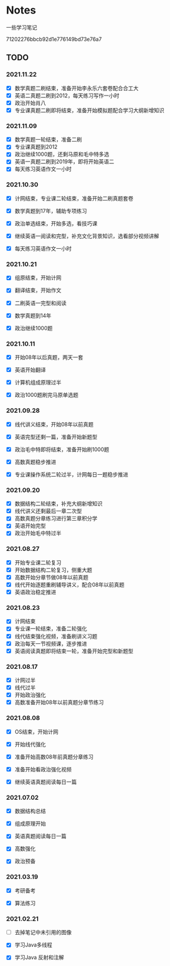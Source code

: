 # Notes

一些学习笔记

71202276bbcb92d1e776149bd73e76a7

## TODO

### 2021.11.22

- [x] 数学真题二刷结束，准备开始李永乐六套卷配合合工大
- [x] 英语二真题二刷到2012，每天练习写作一小时
- [x] 政治开始肖八
- [x] 专业课真题二刷即将结束，准备开始模拟题配合学习大纲新增知识

### 2021.11.09

- [x] 数学真题一轮结束，准备二刷
- [x] 专业课真题到2012
- [x] 政治继续1000题，还剩马原和毛中特多选
- [x] 英语一真题二刷到2019年，即将开始英语二
- [x] 每天练习英语作文一小时

### 2021.10.30

- [x] 计网结束，专业课二轮结束，准备开始二刷真题套卷
- [x] 数学真题到17年，辅助专项练习
- [x] 政治单选结束，开始多选，看技巧课
- [x] 继续英语一阅读和完型，补充文化背景知识，选看部分视频讲解
- [x] 每天练习英语作文一小时



### 2021.10.21

- [x] 组原结束，开始计网
- [x] 翻译结束，开始作文
- [x] 二刷英语一完型和阅读
- [x] 数学真题到14年
- [x] 政治继续1000题



### 2021.10.11

- [x] 开始08年以后真题，两天一套
- [x] 英语开始翻译
- [x] 计算机组成原理过半
- [x] 政治1000题刷完马原单选题



### 2021.09.28

- [x] 线代讲义结束，开始08年以前真题
- [x] 英语完型还剩一篇，准备开始新题型
- [x] 政治毛中特即将结束，准备开始刷1000题
- [x] 高数真题稳步推进
- [x] 专业课操作系统二轮过半，计网每日一题稳步推进



### 2021.09.20

- [x] 数据结构二轮结束，补充大纲新增知识
- [x] 线代讲义还剩最后一章二次型
- [x] 高数真题分章练习进行第三章积分学
- [x] 英语开始完型
- [x] 政治开始毛中特过半

### 2021.08.27

- [x] 开始专业课二轮复习
- [x] 开始数据结构二轮复习，侧重大题
- [x] 高数开始分章节做08年以前真题
- [x] 线代开始逐题重刷辅导讲义，配合08年以前真题
- [x] 英语政治稳定推进

### 2021.08.23

- [x] 计网结束
- [x] 专业课一轮结束，准备二轮强化
- [x] 线代结束强化视频，准备刷讲义习题
- [x] 政治每天一节视频课，逐步推进
- [x] 英语阅读真题即将结束一轮，准备开始完型和新题型

### 2021.08.17

- [x] 计网过半
- [x] 线代过半
- [x] 开始政治强化
- [x] 高数准备开始08年以前真题分章节练习

### 2021.08.08

- [x] OS结束，开始计网
- [x] 开始线代强化
- [x] 准备开始高数08年前真题分章练习
- [x] 准备开始看政治强化视频
- [x] 继续英语真题阅读每日一篇



### 2021.07.02

- [x] 数据结构总结
- [x] 组成原理开始
- [x] 英语真题阅读每日一篇
- [x] 高数强化
- [x] 政治预备



### 2021.03.19

- [x] 考研备考
- [x] 算法练习



### 2021.02.21

- [ ] 去掉笔记中未引用的图像
- [x] 学习Java多线程
- [x] 学习Java 反射和注解







